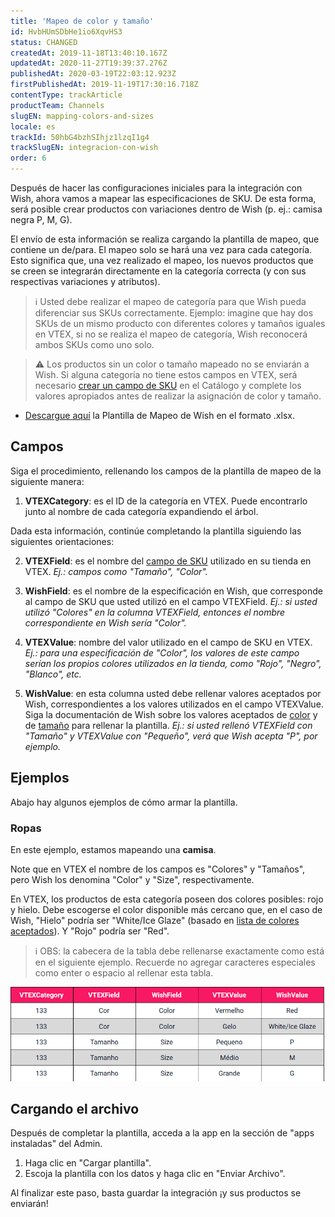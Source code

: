 ```yaml
---
title: 'Mapeo de color y tamaño'
id: HvbHUmSDbHe1io6XqvHS3
status: CHANGED
createdAt: 2019-11-18T13:40:10.167Z
updatedAt: 2020-11-27T19:39:37.276Z
publishedAt: 2020-03-19T22:03:12.923Z
firstPublishedAt: 2019-11-19T17:30:16.718Z
contentType: trackArticle
productTeam: Channels
slugEN: mapping-colors-and-sizes
locale: es
trackId: 50hbG4bzhSIhjz1lzqI1g4
trackSlugEN: integracion-con-wish
order: 6
---
```


Después de hacer las configuraciones iniciales para la integración con Wish, ahora vamos a mapear las especificaciones de SKU. De esta forma, será posible crear productos con variaciones dentro de Wish (p. ej.: camisa negra P, M, G).

El envío de esta información se realiza cargando la plantilla de mapeo, que contiene un de/para. El mapeo solo se hará una vez para cada categoría. Esto significa que, una vez realizado el mapeo, los nuevos productos que se creen se integrarán directamente en la categoría correcta (y con sus respectivas variaciones y atributos).

> ℹ️ Usted debe realizar el mapeo de categoría para que Wish pueda diferenciar sus SKUs correctamente. Ejemplo: imagine que hay dos SKUs de un mismo producto con diferentes colores y tamaños iguales en VTEX, si no se realiza el mapeo de categoría, Wish reconocerá ambos SKUs como uno solo.

> ⚠️ Los productos sin un color o tamaño mapeado no se enviarán a Wish. Si alguna categoría no tiene estos campos en VTEX, será necesario [crear un campo de SKU](https://help.vtex.com/es/tutorial/criando-campo-de-sku--tutorials_119) en el Catálogo y complete los valores apropiados antes de realizar la asignación de color y tamaño.

  - [Descargue aquí](https://drive.google.com/uc?export=download&id=1yJCgahkDhc4Gbvtxpe9kID1CwWsijdOf) la Plantilla de Mapeo de Wish en el  formato .xlsx.

## Campos

Siga el procedimiento, rellenando los campos de la plantilla de mapeo de la siguiente manera: 

  1. **VTEXCategory**: es el ID de la categoría en VTEX. Puede encontrarlo junto al nombre de cada categoría expandiendo el árbol.

Dada esta información, continúe completando la plantilla siguiendo las siguientes orientaciones:

  2. **VTEXField**: es el nombre del [campo de SKU](https://help.vtex.com/pt/tutorial/criando-campo-de-sku) utilizado en su tienda en  VTEX.
_Ej.: campos como "Tamaño", "Color"._

  3. **WishField**: es el nombre de la especificación en Wish, que corresponde al  campo de SKU que usted utilizó en el campo VTEXField.
_Ej.: si usted utilizó "Colores" en la columna VTEXField, entonces el nombre  correspondiente en Wish sería "Color"._

  4. **VTEXValue**: nombre del valor utilizado en el campo de SKU en VTEX.
_Ej.: para una especificación de "Color", los valores de este campo serían los propios colores utilizados en la tienda, como "Rojo", "Negro", "Blanco", etc._

  5. **WishValue**: en esta columna usted debe rellenar valores aceptados por  Wish, correspondientes a los valores utilizados en el campo VTEXValue. Siga la documentación de Wish sobre los valores aceptados de [color](https://merchant.wish.com/documentation/colors) y de [tamaño](https://merchant.wish.com/documentation/sizes) para rellenar la plantilla.
_Ej.: si usted rellenó VTEXField con "Tamaño" y VTEXValue con "Pequeño", verá que  Wish acepta "P", por ejemplo._

## Ejemplos

Abajo hay algunos ejemplos de cómo armar la plantilla.

### Ropas

En este ejemplo, estamos mapeando una **camisa**.

Note que en VTEX el nombre de los campos es "Colores" y "Tamaños", pero Wish los denomina "Color" y "Size", respectivamente.

En VTEX, los productos de esta categoría poseen dos colores posibles: rojo y hielo. 
Debe escogerse el color disponible más cercano que, en el caso de Wish, "Hielo" podría ser "White/Ice Glaze" (basado en [lista de colores aceptados](https://merchant.wish.com/documentation/colors)). Y "Rojo" podría ser "Red".

> ℹ️ OBS: la cabecera de la tabla debe rellenarse exactamente como está en el siguiente ejemplo. Recuerde no agregar caracteres especiales como enter o espacio al rellenar esta tabla.

![PT - Tabela Wish](https://raw.githubusercontent.com/vtexdocs/help-center-content/refs/heads/main/docs/es/tracks/marketplace/integracion-con-wish/mapeo-de-color-y-tamano_1.png)

## Cargando el archivo

Después de completar la plantilla, acceda a la app en la sección de "apps instaladas" del Admin.

  1. Haga clic en "Cargar plantilla".
  2. Escoja la plantilla con los datos y haga clic en "Enviar Archivo".
  
Al finalizar este paso, basta guardar la integración ¡y sus productos se enviarán!
